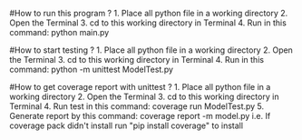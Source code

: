 #How to run this program ?
    1. Place all python file in a working directory
    2. Open the Terminal
    3. cd to this working directory in Terminal
    4. Run in this command: python main.py

#How to start testing ?
    1. Place all python file in a working directory
    2. Open the Terminal
    3. cd to this working directory in Terminal
    4. Run in this command: python -m unittest ModelTest.py

#How to get coverage report with unittest ?
    1. Place all python file in a working directory
    2. Open the Terminal
    3. cd to this working directory in Terminal
    4. Run test in this command: coverage run ModelTest.py
    5. Generate report by this command: coverage report -m model.py
    i.e. If coverage pack didn't install run "pip install coverage" to install

